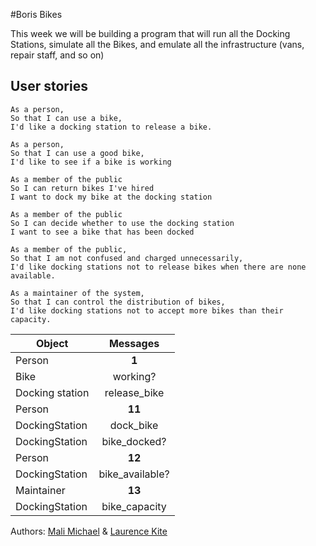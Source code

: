 #Boris Bikes

This week we will be building a program that will run all the Docking Stations, simulate all the Bikes, and emulate all the infrastructure (vans, repair staff, and so on)

## User stories

```
As a person,
So that I can use a bike,
I'd like a docking station to release a bike.

As a person,
So that I can use a good bike,
I'd like to see if a bike is working

As a member of the public
So I can return bikes I've hired
I want to dock my bike at the docking station

As a member of the public
So I can decide whether to use the docking station
I want to see a bike that has been docked

As a member of the public,
So that I am not confused and charged unnecessarily,
I'd like docking stations not to release bikes when there are none available.

As a maintainer of the system,
So that I can control the distribution of bikes,
I'd like docking stations not to accept more bikes than their capacity.
```

| Object          | Messages         |
| --------------- |:----------------:|
| Person          |      **1**       |
| Bike            | working?         |
| Docking station | release_bike     |
| Person          |      **11**      |
| DockingStation  | dock_bike        |
| DockingStation  | bike_docked?     |
| Person          |     **12**       |
| DockingStation  | bike_available?  |
| Maintainer      |    **13**        |
| DockingStation  | bike_capacity    |

Authors: [Mali Michael](https://github.com/malimichael/) & [Laurence Kite](https://github.com/larryzx/)
